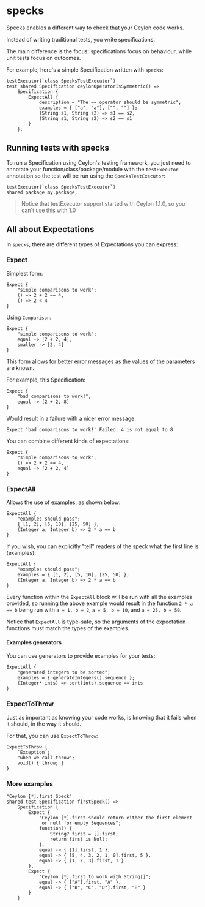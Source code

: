 # specks

Specks enables a different way to check that your Ceylon code works.

Instead of writing traditional tests, you write specifications.

The main difference is the focus: specifications focus on behaviour, while unit tests focus on outcomes.

For example, here's a simple Specification written with ``specks``:

```ceylon
testExecutor(`class SpecksTestExecutor`)
test shared Specification ceylonOperatorIsSymmetric() =>
    Specification {
        ExpectAll {
            description = "The == operator should be symmetric";
            examples = { ["a", "a"], ["", ""] };
            (String s1, String s2) => s1 == s2,
            (String s1, String s2) => s2 == s1
        }
    };
```

## Running tests with specks

To run a Specification using Ceylon's testing framework, you just need to annotate your function/class/package/module with the ``testExecutor`` annotation so the test will be run using the ``SpecksTestExecutor``:

```ceylon
testExecutor(`class SpecksTestExecutor`)
shared package my.package;
```

> Notice that testExecutor support started with Ceylon 1.1.0, so you can't use this with 1.0


## All about Expectations

In ``specks``, there are different types of Expectations you can express:

### Expect

Simplest form:

```ceylon
Expect {
    "simple comparisons to work";
    () => 2 + 2 == 4,
    () => 2 < 4
}
```

Using ``Comparison``:

```ceylon
Expect {
    "simple comparisons to work";
    equal -> [2 + 2, 4],
    smaller -> [2, 4]
}
```

This form allows for better error messages as the values of the parameters are known.

For example, this Specification:

```ceylon
Expect {
    "bad comparisons to work!";
    equal -> [2 + 2, 8]
}
```

Would result in a failure with a nicer error message:

```
Expect 'bad comparisons to work!' Failed: 4 is not equal to 8
```

You can combine different kinds of expectations:

```ceylon
Expect {
    "simple comparisons to work";
    () => 2 + 2 == 4,
    equal -> [2 + 2, 4]
}
```

### ExpectAll

Allows the use of examples, as shown below:

```ceylon
ExpectAll {
    "examples should pass";
    { [1, 2], [5, 10], [25, 50] };
    (Integer a, Integer b) => 2 * a == b
}
```

If you wish, you can explicitly "tell" readers of the speck what the first line is (examples):

```ceylon
ExpectAll {
    "examples should pass";
    examples = { [1, 2], [5, 10], [25, 50] };
    (Integer a, Integer b) => 2 * a == b
}
```

Every function within the ``ExpectAll`` block will be run with all the examples provided, so running the above example would result in the function ``2 * a == b`` being run with ``a = 1, b = 2``, ``a = 5, b = 10``, and ``a = 25, b = 50``.

Notice that ``ExpectAll`` is type-safe, so the arguments of the expectation functions must match the types of the examples.

#### Examples generators

You can use generators to provide examples for your tests:

```ceylon
ExpectAll {
    "generated integers to be sorted";
    examples = { generateIntegers().sequence };
    (Integer* ints) => sort(ints).sequence == ints
}
```

### ExpectToThrow

Just as important as knowing your code works, is knowing that it fails when it should, in the way it should.

For that, you can use ``ExpectToThrow``:

```ceylon
ExpectToThrow {
    `Exception`;
    "when we call throw";
    void() { throw; }
}
```

### More examples

```ceylon
"Ceylon [*].first Speck"
shared test Specification firstSpeck() =>
    Specification {
        Expect {
            "Ceylon [*].first should return either the first element
             or null for empty Sequences";
            function() {
                String? first = [].first;
                return first is Null;
            },
            equal -> { [1].first, 1 },
            equal -> { [5, 4, 3, 2, 1, 0].first, 5 },
            equal -> { [1, 2, 3].first, 1 }
        },
        Expect {
            "Ceylon [*].first to work with String[]";
            equal -> { ["A"].first, "A" },
            equal -> { ["B", "C", "D"].first, "B" }
        }
    }
```

